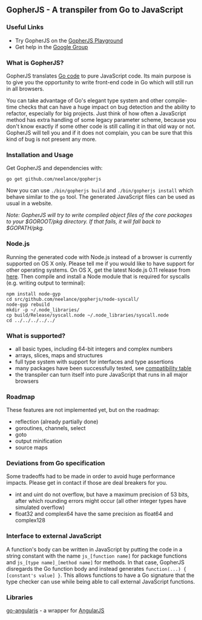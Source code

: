 GopherJS - A transpiler from Go to JavaScript
---------------------------------------------

### Useful Links
- Try GopherJS on the [GopherJS Playground](http://neelance.github.io/gopherjs-playground/)
- Get help in the [Google Group](https://groups.google.com/d/forum/gopherjs)

### What is GopherJS?
GopherJS translates [Go code](http://golang.org/) to pure JavaScript code. Its main purpose is to give you the opportunity to write front-end code in Go which will still run in all browsers.

You can take advantage of Go's elegant type system and other compile-time checks that can have a huge impact on bug detection and the ability to refactor, especially for big projects. Just think of how often a JavaScript method has extra handling of some legacy parameter scheme, because you don't know exactly if some other code is still calling it in that old way or not. GopherJS will tell you and if it does not complain, you can be sure that this kind of bug is not present any more.

### Installation and Usage
Get GopherJS and dependencies with: 
```
go get github.com/neelance/gopherjs
```
Now you can use  `./bin/gopherjs build` and `./bin/gopherjs install` which behave similar to the `go` tool. The generated JavaScript files can be used as usual in a website.

*Note: GopherJS will try to write compiled object files of the core packages to your $GOROOT/pkg directory. If that fails, it will fall back to $GOPATH/pkg.*

### Node.js

Running the generated code with Node.js instead of a browser is currently supported on OS X only. Please tell me if you would like to have support for other operating systems. On OS X, get the latest Node.js 0.11 release from [here](http://blog.nodejs.org/release/). Then compile and install a Node module that is required for syscalls (e.g. writing output to terminal):
```
npm install node-gyp
cd src/github.com/neelance/gopherjs/node-syscall/
node-gyp rebuild
mkdir -p ~/.node_libraries/
cp build/Release/syscall.node ~/.node_libraries/syscall.node
cd ../../../../../
```

### What is supported?
- all basic types, including 64-bit integers and complex numbers
- arrays, slices, maps and structures
- full type system with support for interfaces and type assertions
- many packages have been successfully tested, see [compatibility table](doc/packages.md)
- the transpiler can turn itself into pure JavaScript that runs in all major browsers

### Roadmap
These features are not implemented yet, but on the roadmap:

- reflection (already partially done)
- goroutines, channels, select
- goto
- output minification
- source maps

### Deviations from Go specification
Some tradeoffs had to be made in order to avoid huge performance impacts. Please get in contact if those are deal breakers for you.

- int and uint do not overflow, but have a maximum precision of 53 bits, after which rounding errors might occur (all other integer types have simulated overflow)
- float32 and complex64 have the same precision as float64 and complex128

### Interface to external JavaScript
A function's body can be written in JavaScript by putting the code in a string constant with the name `js_[function name]` for package functions and `js_[type name]_[method name]` for methods. In that case, GopherJS disregards the Go function body and instead generates `function(...) { [constant's value] }`. This allows functions to have a Go signature that the type checker can use while being able to call external JavaScript functions.

### Libraries
[go-angularjs](https://github.com/neelance/go-angularjs) - a wrapper for [AngularJS](http://angularjs.org)
